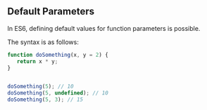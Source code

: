 ## Default Parameters
In ES6, defining default values for function parameters is possible. 

The syntax is as follows:
```js
function doSomething(x, y = 2) {
   return x * y;
}


doSomething(5); // 10
doSomething(5, undefined); // 10
doSomething(5, 3); // 15
```
